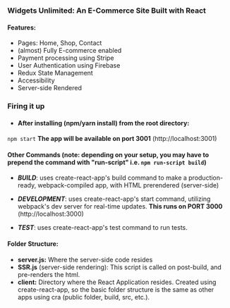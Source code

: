 
### Widgets Unlimited: An E-Commerce Site Built with React

#### Features:
- Pages: Home, Shop, Contact
- (almost) Fully E-commerce enabled
- Payment processing using Stripe
- User Authentication using Firebase
- Redux State Management
- Accessibility
- Server-side Rendered

### Firing it up
- #### After installing (npm/yarn install) from the root directory: 
`npm start`
**The app will be available on port 3001** (http://localhost:3001)

#### Other Commands (note: depending on your setup, you may have to prepend the command with "run-script" i.e. `npm run-script build`)

- ***BUILD***: uses create-react-app's build command to make a production-ready, webpack-compiled app, with HTML prerendered (server-side)

- ***DEVELOPMENT***: uses create-react-app's start command, utilizing webpack's dev server for real-time updates. **This runs on PORT 3000** (http://localhost:3000)

- ***TEST***: uses create-react-app's test command to run tests.

#### Folder Structure:  
- **server.js:** Where the server-side code resides
- **SSR.js** (server-side rendering): This script is called on post-build, and pre-renders the html.
- **client:** Directory where the React Application resides. Created using create-react-app, so the basic folder structure is the same as other apps using cra (public folder, build, src, etc.).